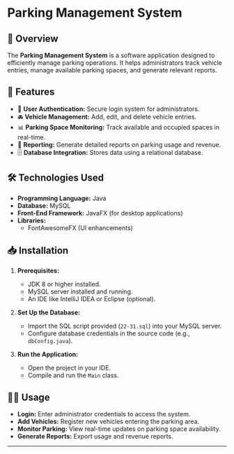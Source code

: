 # Parking Management System

## 🚗 Overview
The **Parking Management System** is a software application designed to efficiently manage parking operations. It helps administrators track vehicle entries, manage available parking spaces, and generate relevant reports.

## 🌟 Features
- 🔐 **User Authentication:** Secure login system for administrators.
- 🚘 **Vehicle Management:** Add, edit, and delete vehicle entries.
- 📊 **Parking Space Monitoring:** Track available and occupied spaces in real-time.
- 📝 **Reporting:** Generate detailed reports on parking usage and revenue.
- 🗄️ **Database Integration:** Stores data using a relational database.

## 🛠️ Technologies Used
- **Programming Language:** Java
- **Database:** MySQL
- **Front-End Framework:** JavaFX (for desktop applications)
- **Libraries:**
  - FontAwesomeFX (UI enhancements)

## 📥 Installation
1. **Prerequisites:**
   - JDK 8 or higher installed.
   - MySQL server installed and running.
   - An IDE like IntelliJ IDEA or Eclipse (optional).

2. **Set Up the Database:**
   - Import the SQL script provided (`22-31.sql`) into your MySQL server.
   - Configure database credentials in the source code (e.g., `dbConfig.java`).

4. **Run the Application:**
   - Open the project in your IDE.
   - Compile and run the `Main` class.

## 🧑‍💻 Usage
- **Login:** Enter administrator credentials to access the system.
- **Add Vehicles:** Register new vehicles entering the parking area.
- **Monitor Parking:** View real-time updates on parking space availability.
- **Generate Reports:** Export usage and revenue reports.


---
